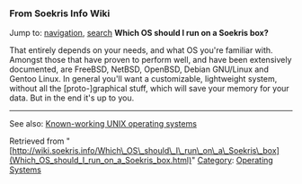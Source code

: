 
### From Soekris Info Wiki



Jump to: [navigation](Which_OS_should_I_run_on_a_Soekris_box.html#column-one), [search](Which_OS_should_I_run_on_a_Soekris_box.html#searchInput) 
**Which OS should I run on a Soekris box?**


That entirely depends on your needs, and what OS you're familiar with. Amongst those
that have proven to perform well, and have been extensively documented, are FreeBSD,
NetBSD, OpenBSD, Debian GNU/Linux and Gentoo Linux. In general you'll want a customizable,
lightweight system, without all the [proto-]graphical stuff, which will save your memory for
your data. But in the end it's up to you.


  






---


See also: [Known-working UNIX operating systems](https://web.archive.org/web/20180610231820/http://wiki.soekris.info/UNIX_Distributions "UNIX Distributions")





Retrieved from "[http://wiki.soekris.info/Which\_OS\_should\_I\_run\_on\_a\_Soekris\_box](Which_OS_should_I_run_on_a_Soekris_box.html)"
[Category](https://web.archive.org/web/20180610231820/http://wiki.soekris.info/Special:Categories "Special:Categories"): [Operating Systems](https://web.archive.org/web/20180610231820/http://wiki.soekris.info/Category_Operating_Systems "Category_Operating Systems")

 

